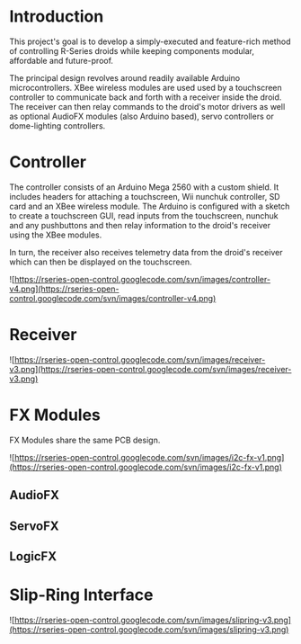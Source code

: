# Introduction #
This project's goal is to develop a simply-executed and feature-rich method of controlling R-Series droids while keeping components modular, affordable and future-proof.

The principal design revolves around readily available Arduino microcontrollers.  XBee wireless modules are used used by a touchscreen controller to communicate back and forth with a receiver inside the droid. The receiver can then relay commands to the droid's motor drivers as well as optional AudioFX modules (also Arduino based), servo controllers or dome-lighting controllers.

# Controller #
The controller consists of an Arduino Mega 2560 with a custom shield. It includes headers for attaching a touchscreen, Wii nunchuk controller, SD card and an XBee wireless module. The Arduino is configured with a sketch to create a touchscreen GUI, read inputs from the touchscreen, nunchuk and any pushbuttons and then relay information to the droid's receiver using the XBee modules.

In turn, the receiver also receives telemetry data from the droid's receiver which can then be displayed on the touchscreen.

![https://rseries-open-control.googlecode.com/svn/images/controller-v4.png](https://rseries-open-control.googlecode.com/svn/images/controller-v4.png)

# Receiver #
![https://rseries-open-control.googlecode.com/svn/images/receiver-v3.png](https://rseries-open-control.googlecode.com/svn/images/receiver-v3.png)

# FX Modules #
FX Modules share the same PCB design.

![https://rseries-open-control.googlecode.com/svn/images/i2c-fx-v1.png](https://rseries-open-control.googlecode.com/svn/images/i2c-fx-v1.png)
## AudioFX ##
## ServoFX ##
## LogicFX ##

# Slip-Ring Interface #
![https://rseries-open-control.googlecode.com/svn/images/slipring-v3.png](https://rseries-open-control.googlecode.com/svn/images/slipring-v3.png)